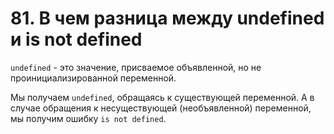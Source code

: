 # 81. В чем разница между undefined и is not defined

`undefined` - это значение, присваемое объявленной, но не проинициализированной переменной.

Мы получаем `undefined`, обращаясь к существующей переменной. А в случае обращения к несуществующей (необъявленной) переменной, мы получим ошибку `is not defined`.
